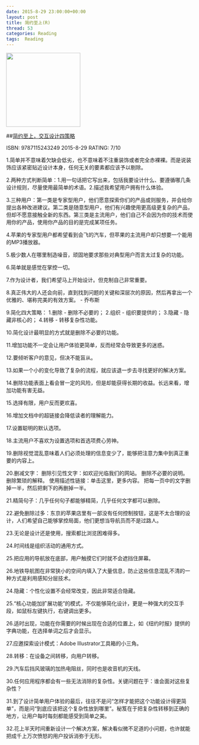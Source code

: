 ```yaml
---
date: 2015-8-29 23:00:00+00:00
layout: post
title: 简约至上(R)
thread: 53
categories: Reading
tags:  Reading
---
```


<img src="http://ec4.images-amazon.com/images/I/4127B5IbygL.jpg" width="200" />

##[简约至上，交互设计四策略](http://amzn.to/1hf0RcO)

ISBN: 9787115243249 2015-8-29 RATING: 7/10

1.简单并不意味着欠缺会低劣，也不意味着不注重装饰或者完全赤裸裸。而是说装饰应该紧密贴近设计本身，任何无关的要素都应该予以剔除。

2.两种方式判断简单：1.用一句话把它写出来，包括我要设计什么、要遵循哪几条设计规则，尽量使用最简单的术语。2.描述我希望用户拥有什么体验。

3.三种用户：第一类是专家型用户，他们愿意探索你们的产品或则服务，并会给你提出各种改进建议。第二类是随意型用户，他们有兴趣使用更高级更复杂的产品，但却不愿意接触全新的东西。第三类是主流用户，他们自己不会因为你的技术而使用你的产品，使用你产品的目的是完成某项任务。

4.苹果的专家型用户都希望看到会飞的汽车，但苹果的主流用户却只想要一个能用的MP3播放器。

5.极少数人在哪里制造噪音，顽固地要求那些对典型用户而言太过复杂的功能。

6.简单就是感觉在掌控一切。

7.作为设计者，我们希望马上开始设计。但克制自己非常重要。

8.真正伟大的人还会向前，直到找到问题的关键和深层次的原因，然后再拿出一个优雅的、堪称完美的有效方案。 - 乔布斯

9.简化四大策略：
1.删除 - 删除不必要的；
2.组织 - 组织要提供的；
3.隐藏 - 隐藏非核心的；
4.转移 - 转移复杂性功能。

10.简化设计最明显的方式就是删除不必要的功能。

11.增加功能不一定会让用户体验更简单，反而经常会导致更多的迷惑。

12.要倾听客户的意见，但决不能盲从。

13.如果一个小的变化导致了复杂的流程，就应该退一步去寻找更好的解决方案。

14.删除功能表面上看会冒一定的风险，但是却能获得长期的收益。长远来看，增加功能有害无益。

15.选择有限，用户反而更欢喜。

16.增加文档中的超链接会降低读者的理解能力。

17.设置聪明的默认选项。

18.主流用户不喜欢为设置选项和首选项费心劳神。

19.删除视觉混乱意味着人们必须处理的信息变少了，能够把注意力集中到真正重要的内容上。

20.删减文字：
删除引见性文字：如欢迎光临我们的网站。
删除不必要的说明。
删除繁琐的解释。
使用描述性链接：单击这里，更多内容。
把每一页中的文字删掉一半，然后把剩下的再删掉一半。

21.精简句子：几乎任何句子都能够精简，几乎任何文字都可以删除。

22.避免删除过多：东京的苹果店里有一部没有任何控制按钮，这是不太合理的设计，人们希望自己能够掌控局面，他们更想当导航员而不是过路人。

23.无论是设计还是使用，搜索都比浏览困难得多。

24.时间线是组织活动的通用方式。

25.把应用的导航放在底部，用户触摸它们时就不会遮挡住屏幕。

26.地铁导航图在非常狭小的空间内填入了大量信息，防止这些信息混乱不清的一种方式是利用感知分层技术。

24.隐藏：个性化设置不会经常改变，因此非常适合隐藏。

25.“核心功能加扩展功能”的模式，不仅能够简化设计，更是一种强大的交互手段，如鼠标左键执行，右键调出更多。

26.适时出现，功能在你需要的时候出现在合适的位置上，如《纽约时报》提供的字典功能，在选择单词之后才会显示。

27.应邀探索设计模式：Adobe Illustrator工具箱的小三角。

28.转移：在设备之间转移，向用户转移。

29.汽车后挡风玻璃的加热电阻丝，同时也是收音机的天线。

30.任何应用程序都会有一些无法消除的复杂性。关键问题在于：谁会面对这些复杂性？

31.到了设计简单用户体验的最后，往往不是问“怎样才能把这个功能设计得更简单”，而是问“到底应该把这个复杂性放到哪里”。秘笈在于把复杂性转移到正确的地方，让用户每时每刻都能感受到简单之美。

32.花上半天时间重新设计一个解决方案，解决看似微不足道的小问题，也许就能把成千上万次愤怒的用户投诉消弥于无形。